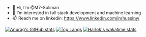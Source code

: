 - 👋 Hi, I’m @M7-Soliman 
- 🌱 I’m interested in full stack development and machine learning
- 📫 Reach me on linkedin: https://www.linkedin.com/in/hussiny/


[![Anurag's GitHub stats](https://github-readme-stats.vercel.app/api?username=M7-Soliman)](https://github.com/anuraghazra/github-readme-stats)
[![Top Langs](https://github-readme-stats.vercel.app/api/top-langs/?username=M7-Soliman)](https://github.com/anuraghazra/github-readme-stats)
[![Harlok's wakatime stats](https://github-readme-stats.vercel.app/api/wakatime?username=M7-Soliman)](https://github.com/anuraghazra/github-readme-stats)

<!---
M7-Soliman/M7-Soliman is a ✨ special ✨ repository because its `README.md` (this file) appears on your GitHub profile.
You can click the Preview link to take a look at your changes.
--->
